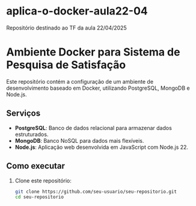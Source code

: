 # aplica-o-docker-aula22-04
Repositório destinado ao TF da aula 22/04/2025

# Ambiente Docker para Sistema de Pesquisa de Satisfação

Este repositório contém a configuração de um ambiente de desenvolvimento baseado em Docker, utilizando PostgreSQL, MongoDB e Node.js.

## Serviços

- **PostgreSQL**: Banco de dados relacional para armazenar dados estruturados.
- **MongoDB**: Banco NoSQL para dados mais flexíveis.
- **Node.js**: Aplicação web desenvolvida em JavaScript com Node.js 22.

## Como executar

1. Clone este repositório:
   ```bash
   git clone https://github.com/seu-usuario/seu-repositorio.git
   cd seu-repositorio
